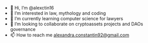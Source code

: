 - 👋 Hi, I’m @alexctin16
- 👀 I’m interested in law, mythology and coding
- 🌱 I’m currently learning computer science for lawyers
- 💞️ I’m looking to collaborate on cryptoassets projects and DAOs governance
- 📫 How to reach me alexandra.constantin92@gmail.com

<!---
alexctin16/alexctin16 is a ✨ special ✨ repository because its `README.md` (this file) appears on your GitHub profile.
You can click the Preview link to take a look at your changes.
--->

